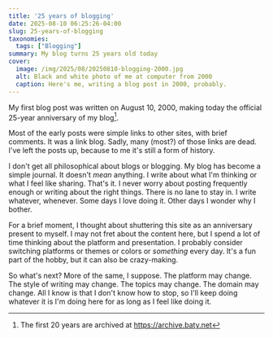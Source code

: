 ```yaml
---
title: '25 years of blogging'
date: 2025-08-10 06:25:26-04:00
slug: 25-years-of-blogging
taxonomies:
  tags: ["Blogging"]
summary: My blog turns 25 years old today
cover: 
  image: /img/2025/08/20250810-blogging-2000.jpg
  alt: Black and white photo of me at computer from 2000
  caption: Here's me, writing a blog post in 2000, probably.
---
```


My first blog post was written on August 10, 2000, making today the official 25-year anniversary of my blog[^1].

Most of the early posts were simple links to other sites, with brief comments. It was a link blog. Sadly, many (most?) of those links are dead. I've left the posts up, because to me it's still a form of history.

I don't get all philosophical about blogs or blogging. My blog has become a simple journal. It doesn't _mean_ anything. I write about what I'm thinking or what I feel like sharing. That's it. I never worry about posting frequently enough or writing about the right things. There is no lane to stay in. I write whatever, whenever. Some days I love doing it. Other days I wonder why I bother.

For a brief moment, I thought about shuttering this site as an anniversary present to myself. I may not fret about the content here, but I spend a lot of time thinking about the platform and presentation. I probably consider switching platforms or themes or colors or _something_ every day. It's a fun part of the hobby, but it can also be crazy-making.

So what's next? More of the same, I suppose. The platform may change. The style of writing may change. The topics may change. The domain may change. All I know is that I don't know how to stop, so I'll keep doing whatever it is I'm doing here for as long as I feel like doing it.


[^1]: The first 20 years are archived at https://archive.baty.net

